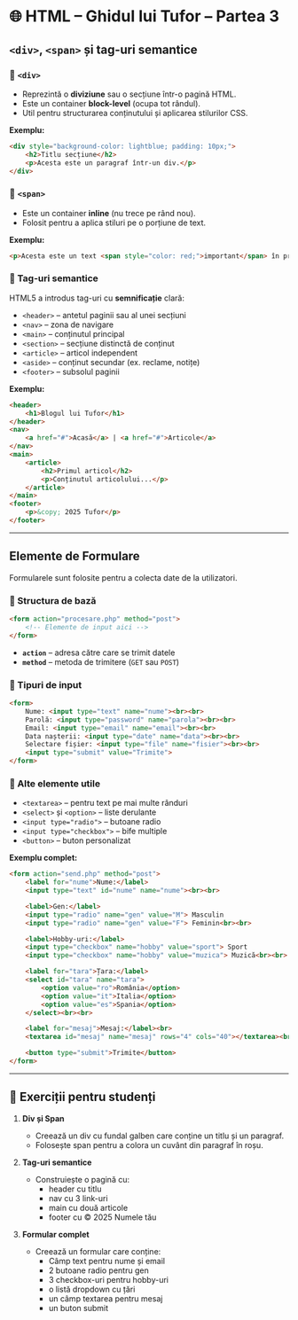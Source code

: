 
# 🌐 HTML – Ghidul lui Tufor – Partea 3

## `<div>`, `<span>` și tag-uri semantice

### 🔹 `<div>`
- Reprezintă o **diviziune** sau o secțiune într-o pagină HTML.
- Este un container **block-level** (ocupa tot rândul).
- Util pentru structurarea conținutului și aplicarea stilurilor CSS.

**Exemplu:**
```html
<div style="background-color: lightblue; padding: 10px;">
    <h2>Titlu secțiune</h2>
    <p>Acesta este un paragraf într-un div.</p>
</div>
```

### 🔹 `<span>`
- Este un container **inline** (nu trece pe rând nou).
- Folosit pentru a aplica stiluri pe o porțiune de text.

**Exemplu:**
```html
<p>Acesta este un text <span style="color: red;">important</span> în propoziție.</p>
```

### 🔹 Tag-uri semantice
HTML5 a introdus tag-uri cu **semnificație** clară:
- `<header>` – antetul paginii sau al unei secțiuni
- `<nav>` – zona de navigare
- `<main>` – conținutul principal
- `<section>` – secțiune distinctă de conținut
- `<article>` – articol independent
- `<aside>` – conținut secundar (ex. reclame, notițe)
- `<footer>` – subsolul paginii

**Exemplu:**
```html
<header>
    <h1>Blogul lui Tufor</h1>
</header>
<nav>
    <a href="#">Acasă</a> | <a href="#">Articole</a>
</nav>
<main>
    <article>
        <h2>Primul articol</h2>
        <p>Conținutul articolului...</p>
    </article>
</main>
<footer>
    <p>&copy; 2025 Tufor</p>
</footer>
```

---

## Elemente de Formulare

Formularele sunt folosite pentru a colecta date de la utilizatori.

### 🔹 Structura de bază
```html
<form action="procesare.php" method="post">
    <!-- Elemente de input aici -->
</form>
```
- **`action`** – adresa către care se trimit datele
- **`method`** – metoda de trimitere (`GET` sau `POST`)

### 🔹 Tipuri de input
```html
<form>
    Nume: <input type="text" name="nume"><br><br>
    Parolă: <input type="password" name="parola"><br><br>
    Email: <input type="email" name="email"><br><br>
    Data nașterii: <input type="date" name="data"><br><br>
    Selectare fișier: <input type="file" name="fisier"><br><br>
    <input type="submit" value="Trimite">
</form>
```

### 🔹 Alte elemente utile
- `<textarea>` – pentru text pe mai multe rânduri
- `<select>` și `<option>` – liste derulante
- `<input type="radio">` – butoane radio
- `<input type="checkbox">` – bife multiple
- `<button>` – buton personalizat

**Exemplu complet:**
```html
<form action="send.php" method="post">
    <label for="nume">Nume:</label>
    <input type="text" id="nume" name="nume"><br><br>

    <label>Gen:</label>
    <input type="radio" name="gen" value="M"> Masculin
    <input type="radio" name="gen" value="F"> Feminin<br><br>

    <label>Hobby-uri:</label>
    <input type="checkbox" name="hobby" value="sport"> Sport
    <input type="checkbox" name="hobby" value="muzica"> Muzică<br><br>

    <label for="tara">Țara:</label>
    <select id="tara" name="tara">
        <option value="ro">România</option>
        <option value="it">Italia</option>
        <option value="es">Spania</option>
    </select><br><br>

    <label for="mesaj">Mesaj:</label><br>
    <textarea id="mesaj" name="mesaj" rows="4" cols="40"></textarea><br><br>

    <button type="submit">Trimite</button>
</form>
```

---

## 🏹 Exerciții pentru studenți

1. **Div și Span**
   - Creează un div cu fundal galben care conține un titlu și un paragraf.
   - Folosește span pentru a colora un cuvânt din paragraf în roșu.

2. **Tag-uri semantice**
   - Construiește o pagină cu:
     - header cu titlu
     - nav cu 3 link-uri
     - main cu două articole
     - footer cu © 2025 Numele tău

3. **Formular complet**
   - Creează un formular care conține:
     - Câmp text pentru nume și email
     - 2 butoane radio pentru gen
     - 3 checkbox-uri pentru hobby-uri
     - o listă dropdown cu țări
     - un câmp textarea pentru mesaj
     - un buton submit